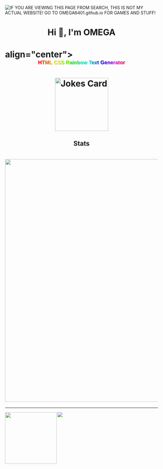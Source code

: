 <img alt="IF YOU ARE VIEWING THIS PAGE FROM SEARCH, THIS IS NOT MY ACTUAL WEBSITE! GO TO OMEGA6401.github.io FOR GAMES AND STUFF!" src="https://readme-typing-svg.herokuapp.com?vCenter=true&lines=Hello!+I+am+ΩMEGA!;Im+a+HTML+Coder;I+love+video+games;">
<h1 align="center">Hi 👋, I'm OMEGA</h1>

<h1> align="center">
 <style>
.rainbow-text {
	font-family: Arial;
	font-size: 17px;
	text-shadow: #A3A3A3 1px 1px 1px;
}
.rainbow-text .block-line > span {
	display: inline-block;
}

</style>
  <div class="rainbow-text" style="text-align: center;">
	<span class="block-line"><span><span style="color:#ff0000;">H</span><span style="color:#ff3c00;">T</span><span style="color:#ff7300;">M</span><span style="color:#ffaa00;">L&nbsp;</span></span><span><span style="color:#ffe500;">C</span><span style="color:#e1ff00;">S</span><span style="color:#aaff00;">S&nbsp;</span></span><span><span style="color:#6eff00;">R</span><span style="color:#37ff00;">a</span><span style="color:#00ff00;">i</span><span style="color:#00ff3c;">n</span><span style="color:#00ff73;">b</span><span style="color:#00ffaa;">o</span><span style="color:#00ffe6;">w&nbsp;</span></span><span><span style="color:#00e1ff;">T</span><span style="color:#00a6ff;">e</span><span style="color:#006eff;">x</span><span style="color:#0037ff;">t&nbsp;</span></span><span><span style="color:#0400ff;">G</span><span style="color:#3c00ff;">e</span><span style="color:#7300ff;">n</span><span style="color:#ae00ff;">e</span><span style="color:#e500ff;">r</span><span style="color:#ff00e1;">a</span><span style="color:#ff00aa;">t</span><span style="color:#ff006e;">o</span><span style="color:#ff0037;">r</span></span></span>
</div>

<h1 align="center">
<img height="175" src="https://readme-jokes.vercel.app/api" alt="Jokes Card" />
</h1>


<h2 align="Middle">Stats</h2>

<h1 align="Right">
<img width=800 src="https://github-profile-trophy.vercel.app/?username=OMEGA6401&theme=darkhub&column=8&no-frame=true"/>
</a>
</h1>


---


<div>
  <img height="170" align="left" src="https://github-readme-stats.vercel.app/api?username=OMEGA6401&theme=dark&count_private=true&include_all_commits=true" />
  <img src="https://github-readme-stats.vercel.app/api/top-langs/?username=OMEGA6401&theme=dark&layout=compact" />
</div>

